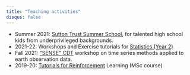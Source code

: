 ```yaml
---
title: "Teaching activities"
disqus: false
---
```


- Summer 2021: [Sutton Trust Summer School](https://www.ed.ac.uk/studying/undergraduate/access-edinburgh/high-school-students/sutton-trust-summer-school), for talented high school kids from underprivileged backgrounds. 
- 2021-22: Workshops and Exercise tutorials for [Statistics (Year 2)](http://www.drps.ed.ac.uk/21-22/dpt/cxmath08051.htm)
- Fall 2021: ["SENSE" CDT](https://eo-cdt.org/) workshop on time series methods applied to earth observation data.
- 2019-20: [Tutorials for Reinforcement](http://www.drps.ed.ac.uk/19-20/dpt/cxinfr11010.htm) Learning (MSc course)
